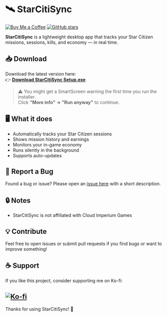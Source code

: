 # 🛰️ StarCitiSync
[![Buy Me a Coffee](https://img.shields.io/badge/Buy%20me%20a%20coffee-Ko--fi-%23ff5f5f?logo=ko-fi&logoColor=white&style=flat-square)](https://ko-fi.com/jiyandev)
[![GitHub stars](https://img.shields.io/github/stars/JiyanDev/StarCitiSyncPublic.svg?style=social)](https://github.com/JiyanDev/StarCitiSyncPublic/stargazers)

**StarCitiSync** is a lightweight desktop app that tracks your Star Citizen missions, sessions, kills, and economy — in real time.

## 📥 Download

Download the latest version here:  
👉 [**Download StarCitiSync Setup.exe**](https://github.com/JiyanDev/StarCitiSyncPublic/releases/latest)

> ⚠️ You might get a SmartScreen warning the first time you run the installer.  
> Click **"More info" → "Run anyway"** to continue.

## 🖥️ What it does

- Automatically tracks your Star Citizen sessions  
- Shows mission history and earnings  
- Monitors your in-game economy  
- Runs silently in the background  
- Supports auto-updates

## 🐞 Report a Bug

Found a bug or issue? Please open an [issue here](https://github.com/JiyanDev/StarCitiSyncPublic/issues) with a short description.

## 🔒 Notes

- StarCitiSync is not affiliated with Cloud Imperium Games

## 💡 Contribute

Feel free to open issues or submit pull requests if you find bugs or want to improve something!

## ☕ Support

If you like this project, consider supporting me on Ko-fi:

[![Ko-fi](https://ko-fi.com/img/githubbutton_sm.svg)](https://ko-fi.com/jiyandev)
---

Thanks for using StarCitiSync! 🚀
